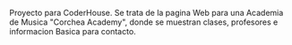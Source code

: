 Proyecto para CoderHouse.
Se trata de la pagina Web para una Academia de Musica "Corchea Academy", donde se muestran clases, profesores e informacion Basica para contacto.